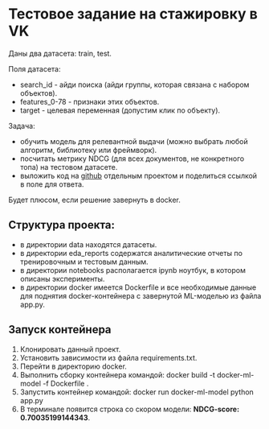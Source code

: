 # Тестовое задание на стажировку в VK

Даны два датасета: train, test.

Поля датасета:
- search_id - айди поиска (айди группы, которая связана с набором объектов).
- features_0-78 - признаки этих объектов.
- target - целевая переменная (допустим клик по объекту).

Задача:
- обучить модель для релевантной выдачи (можно выбрать любой алгоритм, библиотеку или фреймворк).
- посчитать метрику NDCG (для всех документов, не конкретного топа) на тестовом датасете.
- выложить код на [github](https://github.com/) отдельным проектом и поделиться ссылкой в поле для ответа.

Будет плюсом, если решение завернуть в docker.

## Структура проекта:
- в директории data находятся датасеты.
- в директории eda_reports содержатся аналитические отчеты по тренировочным и тестовым данным.
- в директории notebooks располагается ipynb ноутбук, в котором описаны эксперименты.
- в директории docker имеется Dockerfile и все необходимые данные для поднятия docker-контейнера с завернутой ML-моделью из файла app.py.

## Запуск контейнера
1. Клонировать данный проект.
2. Установить зависимости из файла requirements.txt.
3. Перейти в директорию docker.
4. Выполнить сборку контейнера командой: docker build -t docker-ml-model -f Dockerfile .
5. Запустить контейнер командой: docker run docker-ml-model python app.py
6. В терминале появится строка со скором модели: **NDCG-score: 0.70035199144343**.
